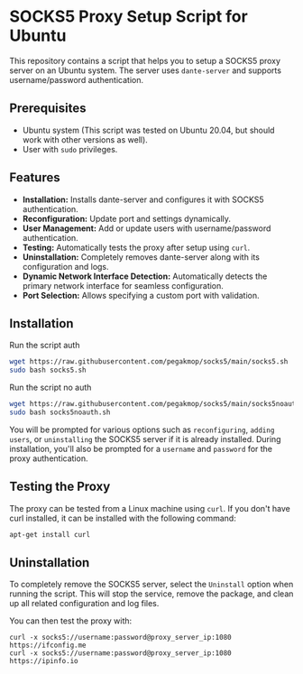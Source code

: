 # SOCKS5 Proxy Setup Script for Ubuntu

This repository contains a script that helps you to setup a SOCKS5 proxy server on an Ubuntu system. The server uses `dante-server` and supports username/password authentication.

## Prerequisites

- Ubuntu system (This script was tested on Ubuntu 20.04, but should work with other versions as well).
- User with `sudo` privileges.

## Features
- **Installation:** Installs dante-server and configures it with SOCKS5 authentication.
- **Reconfiguration:** Update port and settings dynamically.
- **User Management:** Add or update users with username/password authentication.
- **Testing:** Automatically tests the proxy after setup using `curl`.
- **Uninstallation:** Completely removes dante-server along with its configuration and logs.
- **Dynamic Network Interface Detection:** Automatically detects the primary network interface for seamless configuration.
- **Port Selection:** Allows specifying a custom port with validation.

## Installation
Run the script auth
```bash
wget https://raw.githubusercontent.com/pegakmop/socks5/main/socks5.sh
sudo bash socks5.sh
```
Run the script no auth
```bash
wget https://raw.githubusercontent.com/pegakmop/socks5/main/socks5noauth.sh
sudo bash socks5noauth.sh
```

You will be prompted for various options such as `reconfiguring`, `adding users`, or `uninstalling` the SOCKS5 server if it is already installed. During installation, you'll also be prompted for a `username` and `password` for the proxy authentication.


## Testing the Proxy
The proxy can be tested from a Linux machine using `curl`. If you don't have curl installed, it can be installed with the following command:
```bash
apt-get install curl
```

## Uninstallation
To completely remove the SOCKS5 server, select the `Uninstall` option when running the script. This will stop the service, remove the package, and clean up all related configuration and log files.

You can then test the proxy with:
```
curl -x socks5://username:password@proxy_server_ip:1080 https://ifconfig.me
curl -x socks5://username:password@proxy_server_ip:1080 https://ipinfo.io
```
